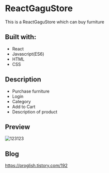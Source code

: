 # ReactGaguStore
  
This is a ReactGaguStore which can buy furniture

   
## Built with:   
    
- React    
- Javascript(ES6)        
- HTML     
- CSS              
  
## Description      
    
- Purchase furniture  
- Login
- Category  
- Add to Cart
- Description of product  
  
## Preview 
![123123](https://user-images.githubusercontent.com/65179725/124517250-78159e80-de1e-11eb-8b71-a6b28346908d.png)

## Blog
https://proglish.tistory.com/192  

 
  
